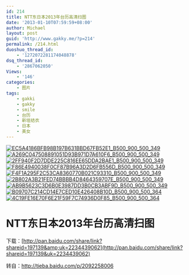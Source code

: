 ```yaml
---
id: 214
title: NTT东日本2013年台历高清扫图
date: '2013-01-10T07:59:59+08:00'
author: Michael
layout: post
guid: 'http://www.gakky.me/?p=214'
permalink: /214.html
duoshuo_thread_id:
    - '1272072281174048878'
dsq_thread_id:
    - '2867062050'
Views:
    - '146'
categories:
    - 图片
tags:
    - gakki
    - gakky
    - smile
    - 台历
    - 新垣结衣
    - 日本
    - 美女
---
```


[![EC5A4186BFB98B197B631BBD67FB52E1_B500_900_500_349](http://www.yui-aragaki.org/wp-content/uploads/img/EC5A4186BFB98B197B631BBD67FB52E1_B500_900_500_349.jpeg)](http://www.yui-aragaki.org/wp-content/uploads/img/EC5A4186BFB98B197B631BBD67FB52E1_B1280_1280_1280_895.jpeg) [![A269C047508891051D93B971D7A610F6_B500_900_500_349](http://www.yui-aragaki.org/wp-content/uploads/img/A269C047508891051D93B971D7A610F6_B500_900_500_349.jpeg)](http://www.yui-aragaki.org/wp-content/uploads/img/A269C047508891051D93B971D7A610F6_B1280_1280_1280_895.jpeg) [![2FF940F2D7DDE225C816EE65DDA2BAE1_B500_900_500_349](http://www.yui-aragaki.org/wp-content/uploads/img/2FF940F2D7DDE225C816EE65DDA2BAE1_B500_900_500_349.jpeg)](http://www.yui-aragaki.org/wp-content/uploads/img/2FF940F2D7DDE225C816EE65DDA2BAE1_B1280_1280_1280_895.jpeg) [![F86E4940038F0CF87B96A3D2D6FB556D_B500_900_500_349](http://www.yui-aragaki.org/wp-content/uploads/img/F86E4940038F0CF87B96A3D2D6FB556D_B500_900_500_349.jpeg)](http://www.yui-aragaki.org/wp-content/uploads/img/F86E4940038F0CF87B96A3D2D6FB556D_B1280_1280_1280_895.jpeg) [![F4F1A295F2C53CA8360770B021C93310_B500_900_500_349](http://www.yui-aragaki.org/wp-content/uploads/img/F4F1A295F2C53CA8360770B021C93310_B500_900_500_349.jpeg)](http://www.yui-aragaki.org/wp-content/uploads/img/F4F1A295F2C53CA8360770B021C93310_B1280_1280_1280_895.jpeg) [![2B802A3B21FED74BBBB4D8464359707E_B500_900_500_349](http://www.yui-aragaki.org/wp-content/uploads/img/2B802A3B21FED74BBBB4D8464359707E_B500_900_500_349.jpeg)](http://www.yui-aragaki.org/wp-content/uploads/img/2B802A3B21FED74BBBB4D8464359707E_B1280_1280_1280_895.jpeg) [![AB9B5623C3D6B0E3987DD3B0CB3ABF9D_B500_900_500_349](http://www.yui-aragaki.org/wp-content/uploads/img/AB9B5623C3D6B0E3987DD3B0CB3ABF9D_B500_900_500_349.jpeg)](http://www.yui-aragaki.org/wp-content/uploads/img/AB9B5623C3D6B0E3987DD3B0CB3ABF9D_B1280_1280_1280_895.jpeg) [![B09707C214CD14E7CED10E426408B10D_B500_900_500_364](http://www.yui-aragaki.org/wp-content/uploads/img/B09707C214CD14E7CED10E426408B10D_B500_900_500_364.jpeg)](http://www.yui-aragaki.org/wp-content/uploads/img/B09707C214CD14E7CED10E426408B10D_B1280_1280_1280_931.jpeg) [![4C19FE16E70F6E21F59F7C74936D0F85_B500_900_500_364](http://www.yui-aragaki.org/wp-content/uploads/img/4C19FE16E70F6E21F59F7C74936D0F85_B500_900_500_364.jpeg)](http://www.yui-aragaki.org/wp-content/uploads/img/4C19FE16E70F6E21F59F7C74936D0F85_B1280_1280_1280_931.jpeg)

# NTT东日本2013年台历高清扫图

下载：[http://pan.baidu.com/share/link?shareid=197139&amp;uk=2234439062](http://pan.baidu.com/share/link?shareid=197139&uk=2234439062)

转自：<http://tieba.baidu.com/p/2092258006>

[ ](http://pan.baidu.com/share/link?shareid=197139&uk=2234439062)